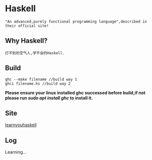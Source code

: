 # Haskell

    "An advanced,purely functional programming language",described in their official site!

## Why Haskell?

    打不到的空气人,学不会的Haskell.

## Build

    ghc --make filename //build way 1
    ghci filename.hs //build way 2

**Please ensure your linux installed ghc successed before build,if not please run *sudo apt install ghc* to install it.**

## Site
[learnyouhaskell](http://learnyouahaskell.com/chapters "learnyouhaskell")

## Log

Learning...
